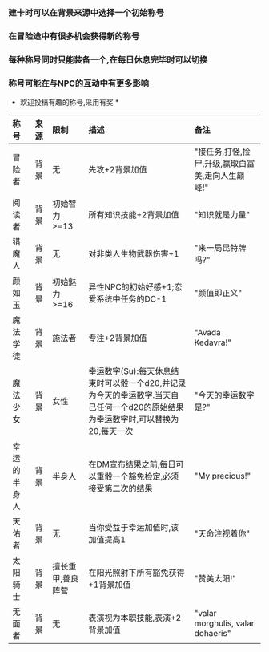 ### 建卡时可以在背景来源中选择一个初始称号 ###  
### 在冒险途中有很多机会获得新的称号 ###  
### 每种称号同时只能装备一个,在每日休息完毕时可以切换 ###  
### 称号可能在与NPC的互动中有更多影响 ###  

* 欢迎投稿有趣的称号,采用有奖 *

|称号|来源|限制|描述|备注|
|:-|:-|:-|:-|:-|
|冒险者|背景|无|先攻+2背景加值|"接任务,打怪,捡尸,升级,赢取白富美,走向人生巅峰!"|
|阅读者|背景|初始智力>=13|所有知识技能+2背景加值|"知识就是力量"|
|猎魔人|背景|无|对非类人生物武器伤害+1|"来一局昆特牌吗?"|
|颜如玉|背景|初始魅力>=16|异性NPC的初始好感+1;恋爱系统中任务的DC-1|"颜值即正义"|
|魔法学徒|背景|施法者|专注+2背景加值|"Avada Kedavra!"|
|魔法少女|背景|女性|幸运数字(Su):每天休息结束时可以骰一个d20,并记录为今天的幸运数字.当天自己任何一个d20的原始结果为幸运数字时,可以替换为20,每天一次|"今天的幸运数字是?"|
|幸运的半身人|背景|半身人|在DM宣布结果之前,每日可以重骰一个豁免检定,必须接受第二次的结果|"My precious!"|
|天佑者|背景|无|当你受益于幸运加值时,该加值提高1|"天命注视着你"|
|太阳骑士|背景|擅长重甲,善良阵营|在阳光照射下所有豁免获得+1背景加值|"赞美太阳!"|
|无面者|背景|无|表演视为本职技能,表演+2背景加值|"valar morghulis, valar dohaeris"|

